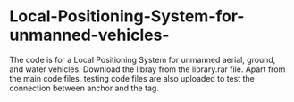 # Local-Positioning-System-for-unmanned-vehicles-
The code is for a Local Positioning System for unmanned aerial, ground, and water vehicles.
Download the libray from the library.rar file.
Apart from the main code files, testing code files are also uploaded to test the connection between anchor and the tag.
